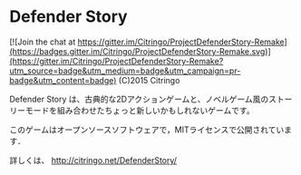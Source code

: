 # Defender Story

[![Join the chat at https://gitter.im/Citringo/ProjectDefenderStory-Remake](https://badges.gitter.im/Citringo/ProjectDefenderStory-Remake.svg)](https://gitter.im/Citringo/ProjectDefenderStory-Remake?utm_source=badge&utm_medium=badge&utm_campaign=pr-badge&utm_content=badge)
(C)2015 Citringo

Defender Story は、古典的な2Dアクションゲームと、ノベルゲーム風のストーリーモードを組み合わせたちょっと新しいかもしれないゲームです。

このゲームはオープンソースソフトウェアで，MITライセンスで公開されています．

詳しくは、 http://citringo.net/DefenderStory/

